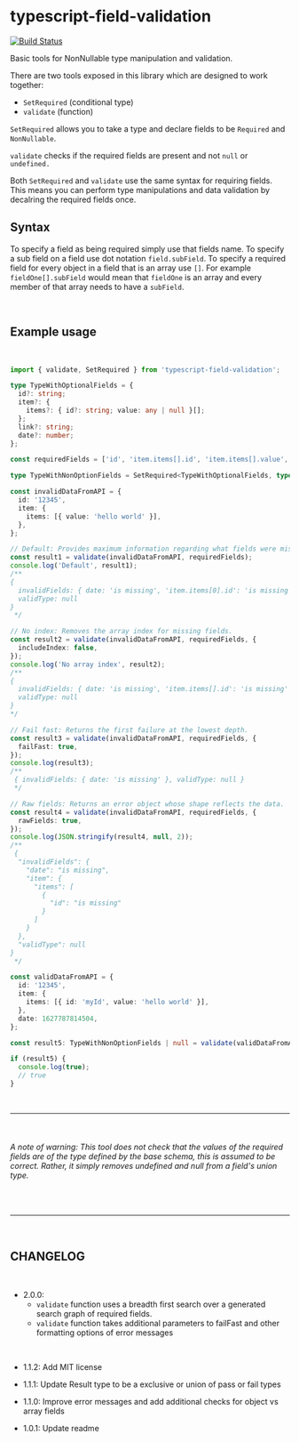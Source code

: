 # typescript-field-validation

[![Build Status](https://travis-ci.com/jamespeterschinner/typescript-field-validation.svg?branch=master)](https://travis-ci.com/jamespeterschinner/typescript-field-validation)

Basic tools for NonNullable type manipulation and validation.

There are two tools exposed in this library which are designed to work together:

- `SetRequired` (conditional type)
- `validate` (function)

`SetRequired` allows you to take a type and declare fields to be `Required` and `NonNullable`.

`validate` checks if the required fields are present and not `null` or `undefined.`

Both `SetRequired` and `validate` use the same syntax for requiring fields. This means you can perform type manipulations and data validation by decalring the required fields once.

## Syntax

To specify a field as being required simply use that fields name. To specify a sub field on a field use dot notation `field.subField`. To specify a required field for every object in a field that is an array use `[]`. For example `fieldOne[].subField` would mean that `fieldOne` is an array and every member of that array needs to have a `subField`.

<br/>

## Example usage

<br/>

```typescript
import { validate, SetRequired } from 'typescript-field-validation';

type TypeWithOptionalFields = {
  id?: string;
  item?: {
    items?: { id?: string; value: any | null }[];
  };
  link?: string;
  date?: number;
};

const requiredFields = ['id', 'item.items[].id', 'item.items[].value', 'date'] as const;

type TypeWithNonOptionFields = SetRequired<TypeWithOptionalFields, typeof requiredFields[number]>;

const invalidDataFromAPI = {
  id: '12345',
  item: {
    items: [{ value: 'hello world' }],
  },
};

// Default: Provides maximum information regarding what fields were missing.
const result1 = validate(invalidDataFromAPI, requiredFields);
console.log('Default', result1);
/**
{
  invalidFields: { date: 'is missing', 'item.items[0].id': 'is missing' },
  validType: null
}
 */

// No index: Removes the array index for missing fields.
const result2 = validate(invalidDataFromAPI, requiredFields, {
  includeIndex: false,
});
console.log('No array index', result2);
/**
{
  invalidFields: { date: 'is missing', 'item.items[].id': 'is missing' },
  validType: null
}
*/

// Fail fast: Returns the first failure at the lowest depth.
const result3 = validate(invalidDataFromAPI, requiredFields, {
  failFast: true,
});
console.log(result3);
/**
 { invalidFields: { date: 'is missing' }, validType: null }
 */

// Raw fields: Returns an error object whose shape reflects the data.
const result4 = validate(invalidDataFromAPI, requiredFields, {
  rawFields: true,
});
console.log(JSON.stringify(result4, null, 2));
/**
 {
  "invalidFields": {
    "date": "is missing",
    "item": {
      "items": [
        {
          "id": "is missing"
        }
      ]
    }
  },
  "validType": null
}
 */

const validDataFromAPI = {
  id: '12345',
  item: {
    items: [{ id: 'myId', value: 'hello world' }],
  },
  date: 1627787814504,
};

const result5: TypeWithNonOptionFields | null = validate(validDataFromAPI, requiredFields).validType;

if (result5) {
  console.log(true);
  // true
}
```

<br/>

---

<br/>

###### A note of warning: This tool does not check that the values of the required fields are of the type defined by the base schema, this is assumed to be correct. Rather, it simply removes undefined and null from a field's union type.

<br>

---

<br/>

## CHANGELOG

<br/>

- 2.0.0:
  - `validate` function uses a breadth first search over a generated search graph of required fields.
  - `validate` function takes additional parameters to failFast and other formatting options of error messages

<br/>

- 1.1.2:
  Add MIT license

- 1.1.1:
  Update Result type to be a exclusive or union of pass or fail types

- 1.1.0:
  Improve error messages and add additional checks for object vs array fields

- 1.0.1:
  Update readme
